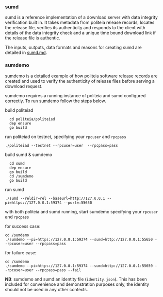 ### sumd
sumd is a reference implementation of a download server with data integrity verification built in. It takes metadata from politeia release records, locates the release file, verifies its authenticity and responds to the client with details of the data integrity check and a unique time bound download link if the release file is authentic.

The inputs, outputs, data formats and reasons for creating sumd are detailed in [sumd.md](sumd.md).


### sumdemo
sumdemo is a detailed example of how politeia software release records are created and used to verify the authenticity of release files before serving a download request.

sumdemo requires a running instance of politeia and sumd configured correctly. To run sumdemo follow the steps below.

build politeiad
```
  cd politeia/politeiad
  dep ensure
  go build
```

run politeiad on testnet, specifying your `rpcuser` and `rpcpass`
```
./politeiad --testnet --rpcuser=user  --rpcpass=pass
```

build sumd & sumdemo
```
  cd sumd
  dep ensure
  go build
  cd /sumdemo
  go build
```

run sumd
```
./sumd --reldir=rel --baseurl=http://127.0.0.1 --pi=https://127.0.0.1:59374 --port=:55650
```

with both politeia and sumd running, start sumdemo specifying your `rpcuser` and `rpcpass`

for success case:
```
cd /sumdemo
./sumdemo --pi=https://127.0.0.1:59374 --sumd=http://127.0.0.1:55650 --rpcuser=user --rpcpass=pass
```

for failure case:
```
cd /sumdemo
./sumdemo --pi=https://127.0.0.1:59374 --sumd=http://127.0.0.1:55650 --rpcuser=user --rpcpass=pass --fail
```

__NB__: sumdemo and sumd  an identity file (`identity.json`). This has been included for convenience and demonstration purposes only, the identity should not be used in any other contexts.
